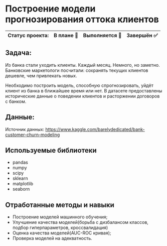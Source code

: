 # Построение модели прогнозирования оттока клиентов

Статус проекта: | В плане :black_square_button: | Выполняется :black_square_button: | Завершён :white_check_mark: | 
:------------ | :-------------| :-------------| :-------------

## Задача:

Из банка стали уходить клиенты. Каждый месяц. Немного, но заметно. Банковские маркетологи посчитали: сохранять текущих клиентов дешевле, чем привлекать новых.

Необходимо построить модель, способную спрогнозировать, уйдёт клиент из банка в ближайшее время или нет. В датасете предоставлены исторические данные о поведении клиентов и расторжении договоров с банком.

## Данные:

Источник данных: https://www.kaggle.com/barelydedicated/bank-customer-churn-modeling

## Используемые библиотеки
- pandas
- numpy
- scipy
- sklearn
- matplotlib
- seaborn

## Отработанные методы и навыки
- Построение моделей машинного обучения;
- Улучшение качества моделей(борьба с дизбалансом классов, подбор гиперпараметров, кроссвалидация)
- Оценка качества моделей(AUC-ROC кривая);
- Проверка моделей на адекватность.
